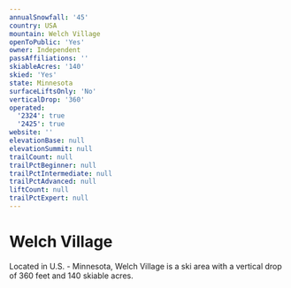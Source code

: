 ```yaml
---
annualSnowfall: '45'
country: USA
mountain: Welch Village
openToPublic: 'Yes'
owner: Independent
passAffiliations: ''
skiableAcres: '140'
skied: 'Yes'
state: Minnesota
surfaceLiftsOnly: 'No'
verticalDrop: '360'
operated:
  '2324': true
  '2425': true
website: ''
elevationBase: null
elevationSummit: null
trailCount: null
trailPctBeginner: null
trailPctIntermediate: null
trailPctAdvanced: null
liftCount: null
trailPctExpert: null
---
```



# Welch Village

Located in U.S. - Minnesota, Welch Village is a ski area with a vertical drop of 360 feet and 140 skiable acres.
